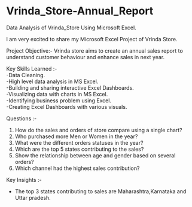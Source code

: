 # Vrinda_Store-Annual_Report
Data Analysis of Vrinda_Store Using Microsoft Excel.

I am very excited to share my Microsoft Excel Project of Vrinda Store.

Project Objective:-
Vrinda store aims to create an annual sales report to understand customer behaviour and enhance sales in next year.

     
Key Skills Learned :-    
     -Data Cleaning.   
     -High level data analysis in MS Excel.   
     -Building and sharing interactive Excel Dashboards.    
     -Visualizing data with charts in MS Excel.    
     -Identifying business problem using Excel.    
     -Creating Excel Dashboards with various visuals.
          
         
Questions :-      
1. How do the sales and orders of store compare using a single chart?
2. Who purchased more Men or Women in the year?
3. What were the different orders statuses in the year?
4. Which are the top 5 states contributing to the sales?
5. Show the relationship between age and gender based on several orders?
6. Which channel had the highest sales contribution?
   
Key Insights :-
* The top 3 states contributing to sales are Maharashtra,Karnataka and Uttar pradesh.


